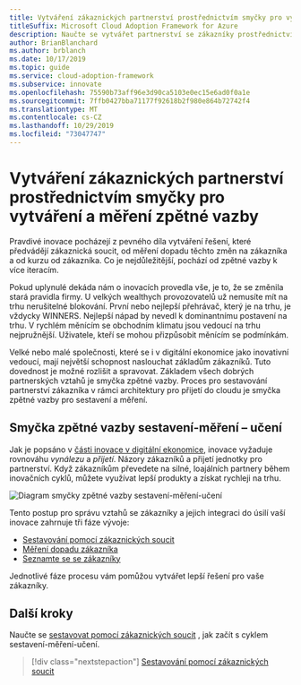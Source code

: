 ```yaml
---
title: Vytváření zákaznických partnerství prostřednictvím smyčky pro vytváření a měření zpětné vazby
titleSuffix: Microsoft Cloud Adoption Framework for Azure
description: Naučte se vytvářet partnerství se zákazníky prostřednictvím smyčky zpětné vazby sestavení-měření-učení.
author: BrianBlanchard
ms.author: brblanch
ms.date: 10/17/2019
ms.topic: guide
ms.service: cloud-adoption-framework
ms.subservice: innovate
ms.openlocfilehash: 75590b73aff96e3d90ca5103e0ec15e6ad0f0a1e
ms.sourcegitcommit: 7ffb0427bba71177f92618b2f980e864b72742f4
ms.translationtype: MT
ms.contentlocale: cs-CZ
ms.lasthandoff: 10/29/2019
ms.locfileid: "73047747"
---
```

# <a name="create-customer-partnerships-through-the-build-measure-learn-feedback-loop"></a>Vytváření zákaznických partnerství prostřednictvím smyčky pro vytváření a měření zpětné vazby

Pravdivé inovace pocházejí z pevného díla vytváření řešení, které předvádějí zákaznická soucit, od měření dopadu těchto změn na zákazníka a od kurzu od zákazníka. Co je nejdůležitější, pochází od zpětné vazby k více iteracím.

Pokud uplynulé dekáda nám o inovacích provedla vše, je to, že se změnila stará pravidla firmy. U velkých wealthych provozovatelů už nemusíte mít na trhu nerušitelné blokování. První nebo nejlepší přehrávač, který je na trhu, je vždycky WINNERS. Nejlepší nápad by nevedl k dominantnímu postavení na trhu. V rychlém měnícím se obchodním klimatu jsou vedoucí na trhu nejpružnější. Uživatele, kteří se mohou přizpůsobit měnícím se podmínkám.

Velké nebo malé společnosti, které se i v digitální ekonomice jako inovativní vedoucí, mají největší schopnost naslouchat základům zákazníků. Tuto dovednost je možné rozlišit a spravovat. Základem všech dobrých partnerských vztahů je smyčka zpětné vazby. Proces pro sestavování partnerství zákazníka v rámci architektury pro přijetí do cloudu je smyčka zpětné vazby pro sestavení a měření.

## <a name="the-build-measure-learn-feedback-loop"></a>Smyčka zpětné vazby sestavení-měření – učení

Jak je popsáno v [části inovace v digitální ekonomice](./index.md), inovace vyžaduje rovnováhu *vynálezu* a *přijetí*. Názory zákazníků a přijetí jednotky pro partnerství. Když zákazníkům převedete na silné, loajálních partnery během inovačních cyklů, můžete využívat lepší produkty a získat rychleji na trhu.

![Diagram smyčky zpětné vazby sestavení-měření-učení](../../_images/innovate/bml-feedback-loop.png)

Tento postup pro správu vztahů se zákazníky a jejich integraci do úsilí vaší inovace zahrnuje tři fáze vývoje:

- [Sestavování pomocí zákaznických soucit](./build.md)
- [Měření dopadu zákazníka](./measure.md)
- [Seznamte se se zákazníky](./learn.md)

Jednotlivé fáze procesu vám pomůžou vytvářet lepší řešení pro vaše zákazníky.

## <a name="next-steps"></a>Další kroky

Naučte se [sestavovat pomocí zákaznických soucit](./build.md) , jak začít s cyklem sestavení-měření-učení.

> [!div class="nextstepaction"]
> [Sestavování pomocí zákaznických soucit](./build.md)
